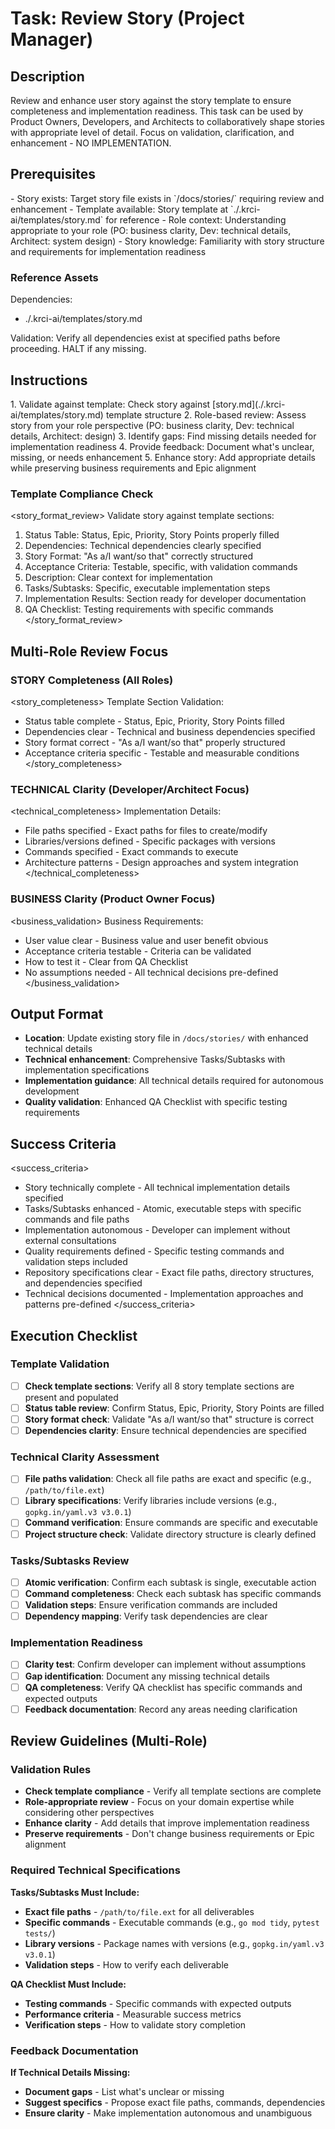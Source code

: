 # Task: Review Story (Project Manager)

## Description

Review and enhance user story against the story template to ensure completeness and implementation readiness. This task can be used by Product Owners, Developers, and Architects to collaboratively shape stories with appropriate level of detail. Focus on validation, clarification, and enhancement - NO IMPLEMENTATION.

## Prerequisites

<prerequisites>
- Story exists: Target story file exists in `/docs/stories/` requiring review and enhancement
- Template available: Story template at `./.krci-ai/templates/story.md` for reference
- Role context: Understanding appropriate to your role (PO: business clarity, Dev: technical details, Architect: system design)
- Story knowledge: Familiarity with story structure and requirements for implementation readiness

### Reference Assets

Dependencies:

- ./.krci-ai/templates/story.md

Validation: Verify all dependencies exist at specified paths before proceeding. HALT if any missing.
</prerequisites>

## Instructions

<instructions>
1. Validate against template: Check story against [story.md](./.krci-ai/templates/story.md) template structure
2. Role-based review: Assess story from your role perspective (PO: business clarity, Dev: technical details, Architect: design)
3. Identify gaps: Find missing details needed for implementation readiness
4. Provide feedback: Document what's unclear, missing, or needs enhancement
5. Enhance story: Add appropriate details while preserving business requirements and Epic alignment
</instructions>

### Template Compliance Check

<story_format_review>
Validate story against template sections:

1. Status Table: Status, Epic, Priority, Story Points properly filled
2. Dependencies: Technical dependencies clearly specified
3. Story Format: "As a/I want/so that" correctly structured
4. Acceptance Criteria: Testable, specific, with validation commands
5. Description: Clear context for implementation
6. Tasks/Subtasks: Specific, executable implementation steps
7. Implementation Results: Section ready for developer documentation
8. QA Checklist: Testing requirements with specific commands
</story_format_review>

## Multi-Role Review Focus

### STORY Completeness (All Roles)

<story_completeness>
Template Section Validation:

- Status table complete - Status, Epic, Priority, Story Points filled
- Dependencies clear - Technical and business dependencies specified
- Story format correct - "As a/I want/so that" properly structured
- Acceptance criteria specific - Testable and measurable conditions
</story_completeness>

### TECHNICAL Clarity (Developer/Architect Focus)

<technical_completeness>
Implementation Details:

- File paths specified - Exact paths for files to create/modify
- Libraries/versions defined - Specific packages with versions
- Commands specified - Exact commands to execute
- Architecture patterns - Design approaches and system integration
</technical_completeness>

### BUSINESS Clarity (Product Owner Focus)

<business_validation>
Business Requirements:

- User value clear - Business value and user benefit obvious
- Acceptance criteria testable - Criteria can be validated
- How to test it - Clear from QA Checklist
- No assumptions needed - All technical decisions pre-defined
</business_validation>

## Output Format

- **Location**: Update existing story file in `/docs/stories/` with enhanced technical details
- **Technical enhancement**: Comprehensive Tasks/Subtasks with implementation specifications
- **Implementation guidance**: All technical details required for autonomous development
- **Quality validation**: Enhanced QA Checklist with specific testing requirements

## Success Criteria

<success_criteria>
- Story technically complete - All technical implementation details specified
- Tasks/Subtasks enhanced - Atomic, executable steps with specific commands and file paths
- Implementation autonomous - Developer can implement without external consultations
- Quality requirements defined - Specific testing commands and validation steps included
- Repository specifications clear - Exact file paths, directory structures, and dependencies specified
- Technical decisions documented - Implementation approaches and patterns pre-defined
</success_criteria>

## Execution Checklist

### Template Validation

- [ ] **Check template sections**: Verify all 8 story template sections are present and populated
- [ ] **Status table review**: Confirm Status, Epic, Priority, Story Points are filled
- [ ] **Story format check**: Validate "As a/I want/so that" structure is correct
- [ ] **Dependencies clarity**: Ensure technical dependencies are specified

### Technical Clarity Assessment

- [ ] **File paths validation**: Check all file paths are exact and specific (e.g., `/path/to/file.ext`)
- [ ] **Library specifications**: Verify libraries include versions (e.g., `gopkg.in/yaml.v3 v3.0.1`)
- [ ] **Command verification**: Ensure commands are specific and executable
- [ ] **Project structure check**: Validate directory structure is clearly defined

### Tasks/Subtasks Review

- [ ] **Atomic verification**: Confirm each subtask is single, executable action
- [ ] **Command completeness**: Check each subtask has specific commands
- [ ] **Validation steps**: Ensure verification commands are included
- [ ] **Dependency mapping**: Verify task dependencies are clear

### Implementation Readiness

- [ ] **Clarity test**: Confirm developer can implement without assumptions
- [ ] **Gap identification**: Document any missing technical details
- [ ] **QA completeness**: Verify QA checklist has specific commands and expected outputs
- [ ] **Feedback documentation**: Record any areas needing clarification

## Review Guidelines (Multi-Role)

### Validation Rules

- **Check template compliance** - Verify all template sections are complete
- **Role-appropriate review** - Focus on your domain expertise while considering other perspectives
- **Enhance clarity** - Add details that improve implementation readiness
- **Preserve requirements** - Don't change business requirements or Epic alignment

### Required Technical Specifications

**Tasks/Subtasks Must Include:**

- **Exact file paths** - `/path/to/file.ext` for all deliverables
- **Specific commands** - Executable commands (e.g., `go mod tidy`, `pytest tests/`)
- **Library versions** - Package names with versions (e.g., `gopkg.in/yaml.v3 v3.0.1`)
- **Validation steps** - How to verify each deliverable

**QA Checklist Must Include:**

- **Testing commands** - Specific commands with expected outputs
- **Performance criteria** - Measurable success metrics
- **Verification steps** - How to validate story completion

### Feedback Documentation

**If Technical Details Missing:**

- **Document gaps** - List what's unclear or missing
- **Suggest specifics** - Propose exact file paths, commands, dependencies
- **Ensure clarity** - Make implementation autonomous and unambiguous

